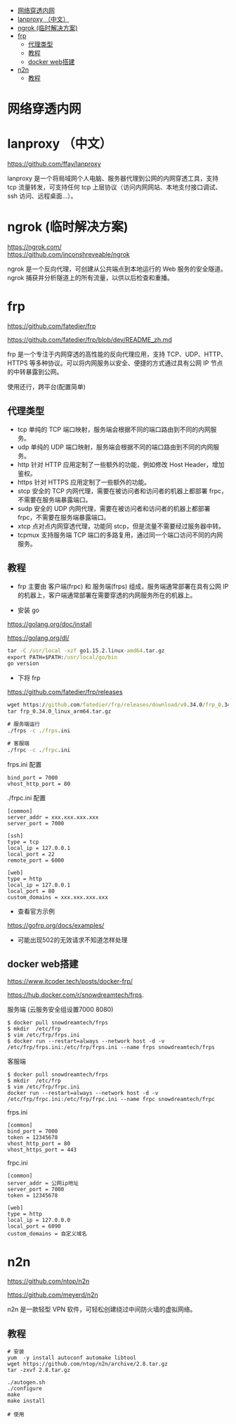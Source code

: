 <!-- TOC -->

- [网络穿透内网](#网络穿透内网)
- [lanproxy （中文）](#lanproxy-中文)
- [ngrok (临时解决方案)](#ngrok-临时解决方案)
- [frp](#frp)
    - [代理类型](#代理类型)
    - [教程](#教程)
    - [docker web搭建](#docker-web搭建)
- [n2n](#n2n)
    - [教程](#教程-1)

<!-- /TOC -->

# 网络穿透内网

# lanproxy （中文）

https://github.com/ffay/lanproxy

lanproxy 是一个将局域网个人电脑、服务器代理到公网的内网穿透工具，支持 tcp 流量转发，可支持任何 tcp 上层协议（访问内网网站、本地支付接口调试、ssh 访问、远程桌面...）。

# ngrok (临时解决方案)

https://ngrok.com/  
https://github.com/inconshreveable/ngrok

ngrok 是一个反向代理，可创建从公共端点到本地运行的 Web 服务的安全隧道。ngrok 捕获并分析隧道上的所有流量，以供以后检查和重播。

# frp

https://github.com/fatedier/frp

https://github.com/fatedier/frp/blob/dev/README_zh.md

frp 是一个专注于内网穿透的高性能的反向代理应用，支持 TCP、UDP、HTTP、HTTPS 等多种协议。可以将内网服务以安全、便捷的方式通过具有公网 IP 节点的中转暴露到公网。

使用还行，跨平台(配置简单)

## 代理类型

- tcp 单纯的 TCP 端口映射，服务端会根据不同的端口路由到不同的内网服务。
- udp 单纯的 UDP 端口映射，服务端会根据不同的端口路由到不同的内网服务。
- http 针对 HTTP 应用定制了一些额外的功能，例如修改 Host Header，增加鉴权。
- https 针对 HTTPS 应用定制了一些额外的功能。
- stcp 安全的 TCP 内网代理，需要在被访问者和访问者的机器上都部署 frpc，不需要在服务端暴露端口。
- sudp 安全的 UDP 内网代理，需要在被访问者和访问者的机器上都部署 frpc，不需要在服务端暴露端口。
- xtcp 点对点内网穿透代理，功能同 stcp，但是流量不需要经过服务器中转。
- tcpmux 支持服务端 TCP 端口的多路复用，通过同一个端口访问不同的内网服务。

## 教程

- frp 主要由 客户端(frpc) 和 服务端(frps) 组成，服务端通常部署在具有公网 IP 的机器上，客户端通常部署在需要穿透的内网服务所在的机器上。

- 安装 go

https://golang.org/doc/install

https://golang.org/dl/

```cmd
tar -C /usr/local -xzf go1.15.2.linux-amd64.tar.gz
export PATH=$PATH:/usr/local/go/bin
go version
```

- 下将 frp

https://github.com/fatedier/frp/releases

```cmd
wget https://github.com/fatedier/frp/releases/download/v0.34.0/frp_0.34.0_linux_arm64.tar.gz
tar frp_0.34.0_linux_arm64.tar.gz

# 服务端运行
./frps -c ./frps.ini

# 客服端
./frpc -c ./frpc.ini
```

frps.ini 配置

```
bind_port = 7000
vhost_http_port = 80
```

./frpc.ini 配置

```
[common]
server_addr = xxx.xxx.xxx.xxx
server_port = 7000

[ssh]
type = tcp
local_ip = 127.0.0.1
local_port = 22
remote_port = 6000

[web]
type = http
local_ip = 127.0.0.1
local_port = 80
custom_domains = xxx.xxx.xxx.xxx
```

- 查看官方示例


https://gofrp.org/docs/examples/

- 可能出现502的无效请求不知道怎样处理

## docker web搭建

https://www.itcoder.tech/posts/docker-frp/  

https://hub.docker.com/r/snowdreamtech/frps.

服务端 (云服务安全组设置7000 8080)
```
$ docker pull snowdreamtech/frps
$ mkdir  /etc/frp
$ vim /etc/frp/frps.ini
$ docker run --restart=always --network host -d -v /etc/frp/frps.ini:/etc/frp/frps.ini --name frps snowdreamtech/frps
```

客服端
```
$ docker pull snowdreamtech/frps
$ mkdir  /etc/frp
$ vim /etc/frp/frpc.ini
docker run --restart=always --network host -d -v /etc/frp/frpc.ini:/etc/frp/frpc.ini --name frpc snowdreamtech/frpc
```

frps.ini

```
[common]
bind_port = 7000
token = 12345678
vhost_http_port = 80
vhost_https_port = 443
```

frpc.ini
```
[common]
server_addr = 公网ip地址
server_port = 7000
token = 12345678

[web]
type = http
local_ip = 127.0.0.0
local_port = 6090
custom_domains = 自定义域名
```

# n2n

https://github.com/ntop/n2n

https://github.com/meyerd/n2n

n2n 是一款轻型 VPN 软件，可轻松创建绕过中间防火墙的虚拟网络。

## 教程


```
# 安装 
yum  -y install autoconf automake libtool
wget https://github.com/ntop/n2n/archive/2.8.tar.gz
tar -zxvf 2.8.tar.gz

./autogen.sh
./configure
make
make install
```

```
# 使用

```
